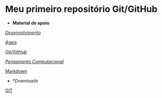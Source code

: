 # Meu primeiro repositório Git/GitHub

- **Material de apoio**

[_Desenvolvimento_]( https://academiapme-my.sharepoint.com/:p:/g/personal/nubia_dio_me/EYHcjptuOoNPs4qzd2upfmwBaLoG_FfSdzZH3zJiBvABiw?e=XYsmFR)

[_Ágeis_](https://academiapme-my.sharepoint.com/personal/kawan_dio_me/_layouts/15/onedrive.aspx?id=%2Fpersonal%2Fkawan%5Fdio%5Fme%2FDocuments%2FSlides%20dos%20Cursos%2F%5BApresenta%C3%A7%C3%A3o%20%2D%20Dio%5D%20Trabalhando%20em%20Equipes%20%C3%81geis%2Epdf&parent=%2Fpersonal%2Fkawan%5Fdio%5Fme%2FDocuments%2FSlides%20dos%20Cursos&ga=1)

[_Git/GitHub_](https://docs.github.com/pt/get-started/using-git)

[_Pensamento Computacional_](https://drive.google.com/file/d/1vemC6G790JNte1882V53DAKEawJzVIWL/view)

[Markdown](https://docs.pipz.com/central-de-ajuda/learning-center/guia-basico-de-markdown#open)

- **Downloads*

[GIT](https://git-scm.com/downloads)









